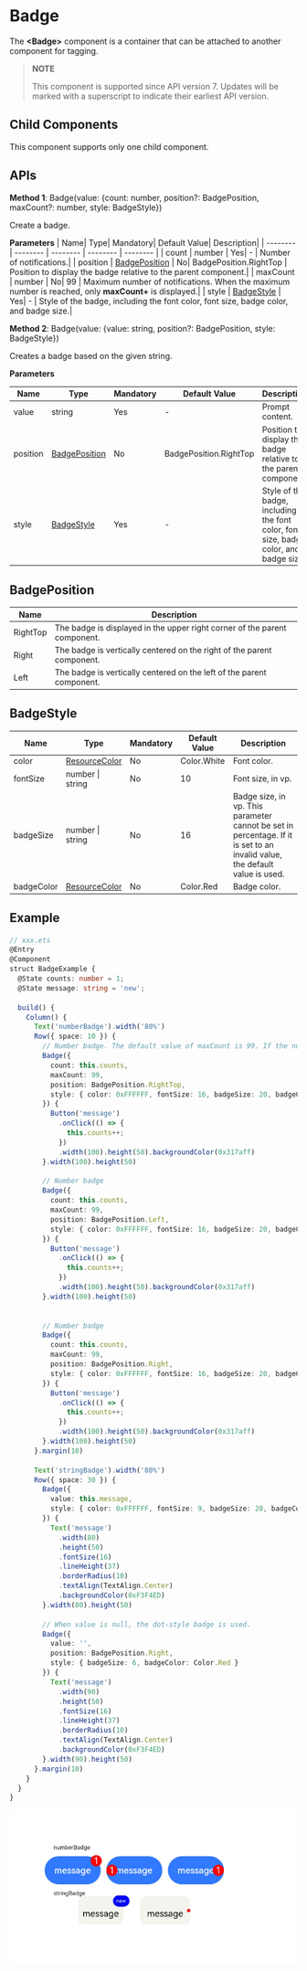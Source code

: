 # Badge

The **\<Badge>** component is a container that can be attached to another component for tagging.

>  **NOTE**
>
>  This component is supported since API version 7. Updates will be marked with a superscript to indicate their earliest API version.


## Child Components

This component supports only one child component.


## APIs

**Method 1**: Badge(value: {count: number, position?: BadgePosition, maxCount?: number, style: BadgeStyle})

Create a badge.

**Parameters**
| Name| Type| Mandatory| Default Value| Description|
| -------- | -------- | -------- | -------- | -------- |
| count | number | Yes| - | Number of notifications.|
| position | [BadgePosition](#badgeposition) | No| BadgePosition.RightTop | Position to display the badge relative to the parent component.|
| maxCount | number | No| 99 | Maximum number of notifications. When the maximum number is reached, only **maxCount+** is displayed.|
| style | [BadgeStyle](#badgestyle) | Yes| - | Style of the badge, including the font color, font size, badge color, and badge size.|

**Method 2**: Badge(value: {value: string, position?: BadgePosition, style: BadgeStyle})

Creates a badge based on the given string.

**Parameters**

| Name| Type| Mandatory| Default Value| Description|
| -------- | -------- | -------- | -------- | -------- |
| value | string | Yes| - | Prompt content.|
| position | [BadgePosition](#badgeposition) | No| BadgePosition.RightTop | Position to display the badge relative to the parent component.|
| style | [BadgeStyle](#badgestyle) | Yes| - | Style of the badge, including the font color, font size, badge color, and badge size.|

## BadgePosition

| Name| Description|
| -------- | -------- |
| RightTop | The badge is displayed in the upper right corner of the parent component.|
| Right | The badge is vertically centered on the right of the parent component.|
| Left | The badge is vertically centered on the left of the parent component.|

## BadgeStyle

| Name      | Type                                      | Mandatory| Default Value     | Description                                       |
| ---------- | ------------------------------------------ | ---- | ----------- | ------------------------------------------- |
| color      | [ResourceColor](ts-types.md#resourcecolor) | No  | Color.White | Font color.                                 |
| fontSize   | number \| string                 | No  | 10          | Font size, in vp.                    |
| badgeSize  | number \| string                 | No  | 16          | Badge size, in vp. This parameter cannot be set in percentage. If it is set to an invalid value, the default value is used.|
| badgeColor | [ResourceColor](ts-types.md#resourcecolor) | No  | Color.Red   | Badge color.                              |

## Example

```ts
// xxx.ets
@Entry
@Component
struct BadgeExample {
  @State counts: number = 1;
  @State message: string = 'new';

  build() {
    Column() {
      Text('numberBadge').width('80%')
      Row({ space: 10 }) {
        // Number badge. The default value of maxCount is 99. If the number of notifications exceeds 99, 99+ is displayed.
        Badge({
          count: this.counts,
          maxCount: 99,
          position: BadgePosition.RightTop,
          style: { color: 0xFFFFFF, fontSize: 16, badgeSize: 20, badgeColor: Color.Red }
        }) {
          Button('message')
            .onClick(() => {
              this.counts++;
            })
            .width(100).height(50).backgroundColor(0x317aff)
        }.width(100).height(50)

        // Number badge
        Badge({
          count: this.counts,
          maxCount: 99,
          position: BadgePosition.Left,
          style: { color: 0xFFFFFF, fontSize: 16, badgeSize: 20, badgeColor: Color.Red }
        }) {
          Button('message')
            .onClick(() => {
              this.counts++;
            })
            .width(100).height(50).backgroundColor(0x317aff)
        }.width(100).height(50)


        // Number badge
        Badge({
          count: this.counts,
          maxCount: 99,
          position: BadgePosition.Right,
          style: { color: 0xFFFFFF, fontSize: 16, badgeSize: 20, badgeColor: Color.Red }
        }) {
          Button('message')
            .onClick(() => {
              this.counts++;
            })
            .width(100).height(50).backgroundColor(0x317aff)
        }.width(100).height(50)
      }.margin(10)

      Text('stringBadge').width('80%')
      Row({ space: 30 }) {
        Badge({
          value: this.message,
          style: { color: 0xFFFFFF, fontSize: 9, badgeSize: 20, badgeColor: Color.Blue }
        }) {
          Text('message')
            .width(80)
            .height(50)
            .fontSize(16)
            .lineHeight(37)
            .borderRadius(10)
            .textAlign(TextAlign.Center)
            .backgroundColor(0xF3F4ED)
        }.width(80).height(50)

        // When value is null, the dot-style badge is used.
        Badge({
          value: '',
          position: BadgePosition.Right,
          style: { badgeSize: 6, badgeColor: Color.Red }
        }) {
          Text('message')
            .width(90)
            .height(50)
            .fontSize(16)
            .lineHeight(37)
            .borderRadius(10)
            .textAlign(TextAlign.Center)
            .backgroundColor(0xF3F4ED)
        }.width(90).height(50)
      }.margin(10)
    }
  }
}
```

![badge](figures/badge.png)
